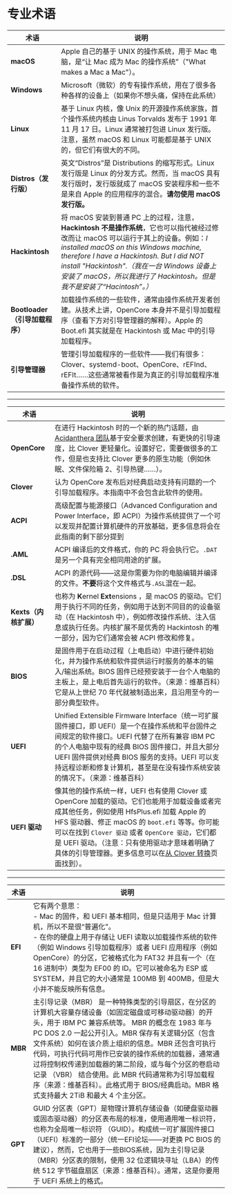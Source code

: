 # 专业术语

术语 | 说明
--- | ---
**macOS**        | Apple 自己的基于 UNIX 的操作系统，用于 Mac 电脑，是“让 Mac 成为 Mac 的操作系统”（"What makes a Mac a Mac"）。  
**Windows**      | Microsoft（微软）的专有操作系统，用在了很多各种各样的设备上（如果你不想头痛，保持在此系统）  
**Linux**        | 基于 Linux 内核，像 Unix 的开源操作系统家族，首个操作系统内核由 Linus Torvalds 发布于 1991 年 11 月 17 日。Linux 通常被打包进 Linux 发行版。注意，虽然 macOS 和 Linux 可能都是基于 UNIX 的，但它们有很大的不同。
**Distros（发行版）**      | 英文“Distros”是 Distributions 的缩写形式。Linux 发行版是 Linux 的分发方式。然而，当 macOS 具有发行版时，发行版就成了 macOS 安装程序和一些不是来自 Apple 的应用程序的混合。**请勿使用 macOS 发行版。**  
**Hackintosh**   | 将 macOS 安装到普通 PC 上的过程，注意，**Hackintosh 不是操作系统**，它也可以指代被经过修改而让 macOS 可以运行于其上的设备。例如：*I installed macOS on this Windows machine, therefore I have a Hackintosh. But I did NOT install "Hackintosh".（我在一台 Windows 设备上安装了 macOS，所以我进行了 Hackintosh。但是我不是安装了“Hacintosh”。）*  
**Bootloader（引导加载程序）**   | 加载操作系统的一些软件，通常由操作系统开发者创建。从技术上讲，OpenCore 本身并不是引导加载程序（查看下方对引导管理器的解释）。Apple 的 Boot.efi 其实就是在 Hackintosh 或 Mac 中的引导加载程序。
**引导管理器** | 管理引导加载程序的一些软件——我们有很多：Clover、systemd-boot、OpenCore、rEFInd、rEFIt……这些通常被看作是为真正的引导加载程序准备操作系统的软件。
---
术语 | 说明
--- | ---
**OpenCore**   | 在进行 Hackintosh 时的一个新的热门话题，由 [Acidanthera 团队](https://github.com/acidanthera)基于安全要求创建，有更快的引导速度，比 Clover 更轻量化。设置好它，需要做很多的工作，但是也支持比 Clover 更多的原生功能（例如休眠、文件保险箱 2、引导热键……）。
**Clover**  | 认为 OpenCore 发布后对经典启动支持有问题的一个引导加载程序。本指南中不会包含此软件的使用。
**ACPI**  | 高级配置与能源接口（Advanced Configuration and Power Interface，即 ACPI）为操作系统提供了一个可以发现并配置计算机硬件的开放基础，更多信息将会在此指南的剩下部分提到
**.AML** | ACPI 编译后的文件格式，你的 PC 将会执行它。`.DAT` 是另一个具有完全相同用途的扩展。
**.DSL** | ACPI 的源代码——这是你需要为你的电脑编辑并编译的文件。**不要**将这个文件格式与`.ASL`混在一起。
**Kexts（内核扩展）**   | 也称为  **K**ernel **Ext**ensions ，是 macOS 的驱动。它们用于执行不同的任务，例如用于达到不同目的的设备驱动（在 Hackintosh 中），例如修改操作系统、注入信息或执行任务。内核扩展不是优秀的 Hackintosh 的唯一部分，因为它们通常会被 ACPI 修改和修复。
**BIOS**  | 是固件用于在启动过程（上电启动）中进行硬件初始化，并为操作系统和软件提供运行时服务的基本的输入/输出系统。BIOS 固件已经预安装于一台个人电脑的主板上，是上电后首先运行的软件。（来源：维基百科）它是从上世纪 70 年代就被制造出来，且沿用至今的一部分典型软件。
**UEFI**  | Unified Extensible Firmware Interface（统一可扩展固件接口，即 UEFI）是一个在操作系统和平台固件之间规定的软件接口。UEFI 代替了在所有兼容 IBM PC 的个人电脑中现有的经典 BIOS 固件接口，并且大部分 UEFI 固件提供对经典 BIOS 服务的支持。UEFI 可以支持远程诊断和修复计算机，甚至是在没有操作系统安装的情况下。（来源：维基百科）
**UEFI 驱动** | 像其他的操作系统一样，UEFI 也有使用 Clover 或 OpenCore 加载的驱动。它们也能用于加载设备或者完成其他任务，例如使用 HfsPlus.efi 加载 Apple 的 HFS 驱动器、修正 macOS 的 `boot.efi` 等等。你可能可以在找到 `Clover 驱动` 或者 `OpenCore 驱动`，它们都是 UEFI 驱动。（注意：只有使用驱动才意味着明确了具体的引导管理器。更多信息可以在[从 Clover 转换](https://github.com/ThrRip/OpenCore-Install-Guide/tree/master/clover-conversion)页面找到）。
---
术语 | 说明
--- | ---
**EFI**   | 它有两个意思：<br/>- Mac 的固件，和 UEFI 基本相同，但是只适用于 Mac 计算机，所以不是很“普遍化”。<br/>- 在你的硬盘上用于存储让 UEFI 读取以加载操作系统的软件（例如 Windows 引导加载程序）或者 UEFI 应用程序（例如 OpenCore）的分区，它被格式化为 FAT32 并且有一个（在 16 进制中）类型为 EF00 的 ID。它可以被命名为 ESP 或 SYSTEM，并且它的大小通常是 100MB 到 400MB，但是大小并不能反映所有信息。
**MBR**   | 主引导记录（MBR） 是一种特殊类型的引导扇区，在分区的计算机大容量存储设备（如固定磁盘或可移动驱动器）的开头，用于 IBM PC 兼容系统等。 MBR 的概念在 1983 年与 PC DOS 2.0 一起公开引入。MBR 保存有关逻辑分区（包含文件系统）如何在该介质上组织的信息。MBR 还包含可执行代码，可执行代码可用作已安装的操作系统的加载器，通常通过将控制权传递到加载器的第二阶段，或与每个分区的卷启动记录 （VBR） 结合使用。此 MBR 代码通常称为引导加载程序（来源：维基百科）。此格式用于 BIOS/经典启动。MBR 格式支持最大 2TiB 和最大 4 个主分区。
**GPT**   | GUID 分区表（GPT）是物理计算机存储设备（如硬盘驱动器或固态驱动器）的分区表布局的标准，使用通用唯一标识符，也称为全局唯一标识符 （GUID）。构成统一可扩展固件接口（UEFI）标准的一部分（统一EFI论坛——对更换 PC BIOS 的建议），然而，它也用于一些BIOS系统，因为主引导记录（MBR）分区表的限制，使用 32 位逻辑块寻址（LBA）的传统 512 字节磁盘扇区（来源：维基百科）。通常，这是你要用于 UEFI 系统上的格式。 
